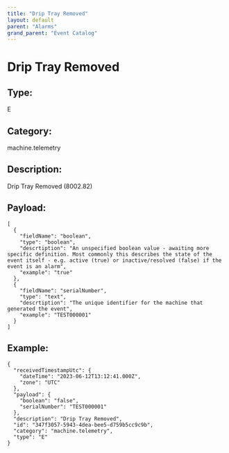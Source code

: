 ```yaml
---
title: "Drip Tray Removed"
layout: default
parent: "Alarms"
grand_parent: "Event Catalog"
---
```


# Drip Tray Removed

## Type:

E

## Category:

machine.telemetry

## Description: 

Drip Tray Removed (8002.82)

## Payload:

```
[
  {
    "fieldName": "boolean",
    "type": "boolean",
    "descrtiption": "An unspecified boolean value - awaiting more specific definition. Most commonly this describes the state of the event itself - e.g. active (true) or inactive/resolved (false) if the event is an alarm",
    "example": "true"
  },
  {
    "fieldName": "serialNumber",
    "type": "text",
    "descrtiption": "The unique identifier for the machine that generated the event",
    "example": "TEST000001"
  }
]
```

## Example:

```
{
  "receivedTimestampUtc": {
    "dateTime": "2023-06-12T13:12:41.000Z",
    "zone": "UTC"
  },
  "payload": {
    "boolean": "false",
    "serialNumber": "TEST000001"
  },
  "description": "Drip Tray Removed",
  "id": "347f3057-5943-4dea-bee5-d759b5cc9c9b",
  "category": "machine.telemetry",
  "type": "E"
}
```
